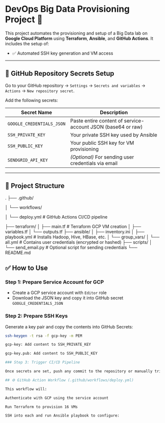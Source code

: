 # DevOps Big Data Provisioning Project 🚀

This project automates the provisioning and setup of a Big Data lab on **Google Cloud Platform** using **Terraform**, **Ansible**, and **GitHub Actions**. It includes the setup of:

- ✅ Automated SSH key generation and VM access

---

## 🔐 GitHub Repository Secrets Setup

Go to your GitHub repository → `Settings` → `Secrets and variables` → `Actions` → `New repository secret`.

Add the following secrets:

| Secret Name               | Description                                                  |
| ------------------------- | ------------------------------------------------------------ |
| `GOOGLE_CREDENTIALS_JSON` | Paste entire content of service-account JSON (base64 or raw) |
| `SSH_PRIVATE_KEY`         | Your private SSH key used by Ansible                         |
| `SSH_PUBLIC_KEY`          | Your public SSH key for VM provisioning                      |
| `SENDGRID_API_KEY`        | _(Optional)_ For sending user credentials via email          |

---

## 📁 Project Structure

.
├── .github/

│ └── workflows/

│ └── deploy.yml # GitHub Actions CI/CD pipeline

├── terraform/
│ ├── main.tf # Terraform GCP VM creation
│ ├── variables.tf
│ └── outputs.tf
├── ansible/
│ ├── inventory.ini
│ ├── playbook.yml # Installs Hadoop, Hive, HBase, etc.
│ └── group_vars/
│ └── all.yml # Contains user credentials (encrypted or hashed)
├── scripts/
│ └── send_email.py # Optional script for sending credentials
└── README.md

## ✅ How to Use

### Step 1: Prepare Service Account for GCP

- Create a GCP service account with `Editor` role
- Download the JSON key and copy it into GitHub secret `GOOGLE_CREDENTIALS_JSON`

### Step 2: Prepare SSH Keys

Generate a key pair and copy the contents into GitHub Secrets:

```bash
ssh-keygen -t rsa -f gcp-key -m PEM

gcp-key: Add content to SSH_PRIVATE_KEY

gcp-key.pub: Add content to SSH_PUBLIC_KEY

### Step 3: Trigger CI/CD Pipeline

Once secrets are set, push any commit to the repository or manually trigger the GitHub Action.

## ⚙️ GitHub Action Workflow (.github/workflows/deploy.yml)

This workflow will:

Authenticate with GCP using the service account

Run Terraform to provision 16 VMs

SSH into each and run Ansible playbook to configure:
```
